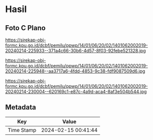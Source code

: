 # Hasil

## Foto C Plano

https://sirekap-obj-formc.kpu.go.id/dcbf/pemilu/ppwp/14/01/06/20/02/1401062002019-20240214-225933--371a4c66-30b6-4d57-8f03-92febe521328.jpg

https://sirekap-obj-formc.kpu.go.id/dcbf/pemilu/ppwp/14/01/06/20/02/1401062002019-20240214-225948--aa3717a6-4fdd-4853-9c38-fdf9087509d6.jpg

https://sirekap-obj-formc.kpu.go.id/dcbf/pemilu/ppwp/14/01/06/20/02/1401062002019-20240214-230004--620169c1-e87c-4a9d-aca4-8af3e504b544.jpg


## Metadata

| Key        | Value               |
| ---------- | ------------------- |
| Time Stamp | 2024-02-15 00:41:44 |



